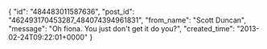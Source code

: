  {
   "id": "484483011587636",
   "post_id": "462493170453287_484074394961831",
   "from_name": "Scott Duncan",
   "message": "Oh fiona. You just don't get it do you?",
   "created_time": "2013-02-24T09:22:01+0000"
 }
